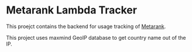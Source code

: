 # Metarank Lambda Tracker

This proejct contains the backend for usage tracking of [Metarank](https://github.com/metarank/metarank).

This project uses maxmind GeoIP database to get country name out of the IP.